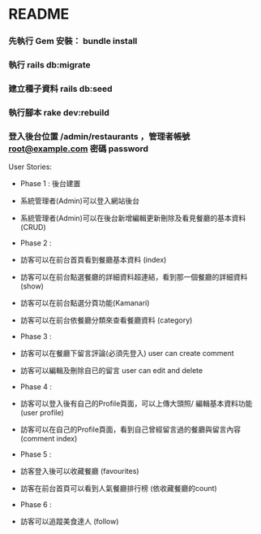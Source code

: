 # README

### 先執行 Gem 安裝： bundle install

### 執行 rails db:migrate

### 建立種子資料 rails db:seed

### 執行腳本 rake dev:rebuild

### 登入後台位置 /admin/restaurants ，管理者帳號 root@example.com 密碼 password


User Stories:

* Phase 1 : 後台建置
* 系統管理者(Admin)可以登入網站後台
* 系統管理者(Admin)可以在後台新增編輯更新刪除及看見餐廳的基本資料(CRUD)

* Phase 2 :
* 訪客可以在前台首頁看到餐廳基本資料 (index)
* 訪客可以在前台點選餐廳的詳細資料超連結，看到那一個餐廳的詳細資料 (show)
* 訪客可以在前台點選分頁功能(Kamanari)
* 訪客可以在前台依餐廳分類來查看餐廳資料 (category)

* Phase 3 :
* 訪客可以在餐廳下留言評論(必須先登入) user can create comment
* 訪客可以編輯及刪除自已的留言 user can edit and delete

* Phase 4 :
* 訪客可以登入後有自己的Profile頁面，可以上傳大頭照/ 編輯基本資料功能 (user profile)
* 訪客可以在自己的Profile頁面，看到自己曾經留言過的餐廳與留言內容 (comment index)

* Phase 5 :
* 訪客登入後可以收藏餐廳 (favourites)
* 訪客在前台首頁可以看到人氣餐廳排行榜  (依收藏餐廳的count)

* Phase 6 :
* 訪客可以追蹤美食達人 (follow)
